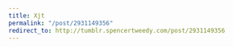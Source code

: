 ```yaml
---
title: Xjt
permalink: "/post/2931149356"
redirect_to: http://tumblr.spencertweedy.com/post/2931149356
---
```


